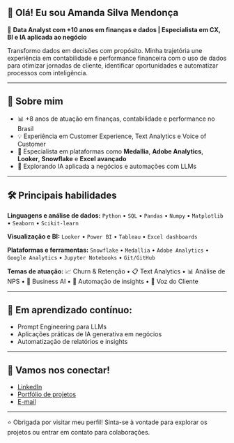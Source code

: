 ## 👋 Olá! Eu sou Amanda Silva Mendonça

🎯 **Data Analyst com +10 anos em finanças e dados | Especialista em CX, BI e IA aplicada ao negócio**

Transformo dados em decisões com propósito. Minha trajetória une experiência em contabilidade e performance financeira com o uso de dados para otimizar jornadas de cliente, identificar oportunidades e automatizar processos com inteligência.

---

## 💼 Sobre mim

- 📊 +8 anos de atuação em finanças, contabilidade e performance no Brasil
- 💡 Experiência em Customer Experience, Text Analytics e Voice of Customer
- 🔎 Especialista em plataformas como **Medallia**, **Adobe Analytics**, **Looker**, **Snowflake** e **Excel avançado**
- 🤖 Explorando IA aplicada a negócios e automações com LLMs

---

## 🛠️ Principais habilidades

**Linguagens e análise de dados:**
`Python` • `SQL` • `Pandas` • `Numpy` • `Matplotlib` • `Seaborn` • `Scikit-learn`

**Visualização e BI:**
`Looker` • `Power BI` • `Tableau` • `Excel dashboards`

**Plataformas e ferramentas:**
`Snowflake` • `Medallia` • `Adobe Analytics` • `Google Analytics` • `Jupyter Notebooks` • `Git/GitHub`

**Temas de atuação:**
📈 Churn & Retenção • 📋 Text Analytics • 📊 Análise de NPS • 🧠 Business AI • 🔁 Automação de insights • 💬 Voz do Cliente


---

## 🌱 Em aprendizado contínuo:

- Prompt Engineering para LLMs
- Aplicações práticas de IA generativa em negócios
- Automatização de relatórios e insights

---

## 🤝 Vamos nos conectar!

- [LinkedIn](https://www.linkedin.com/in/SEULINK)  
- [Portfólio de projetos](https://github.com/amandamendonca)  
- [E-mail](mailto:mendoncaamanda15@gmail.com)

---

⭐ Obrigada por visitar meu perfil! Sinta-se à vontade para explorar os projetos ou entrar em contato para colaborações.
